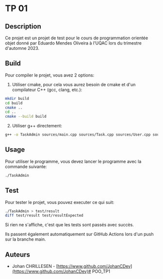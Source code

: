 # TP 01

## Description

Ce projet est un projet de test pour le cours de programmation orientée objet donné par Eduardo Mendes Oliveira à l'UQAC lors du trimestre d'automne 2023.

## Build

Pour compiler le projet, vous avez 2 options:

1. Utiliser cmake, pour cela vous aurez besoin de cmake et d'un compilateur C++ (gcc, clang, etc.):

```bash
mkdir build
cd build
cmake ..
cd ..
cmake --build build
```

2. Utiliser g++ directement:

```bash
g++ -o TaskAdmin sources/main.cpp sources/Task.cpp sources/User.cpp sources/FileAdministrator.cpp -I include/
```

## Usage

Pour utiliser le programme, vous devez lancer le programme avec la commande suivante:

```bash
./TaskAdmin
```

## Test

Pour tester le projet, vous pouvez executer ce qui suit:

```bash
./TaskAdmin > test/result
diff test/result test/resultExpected
```

Si rien ne s'affiche, c'est que les tests sont passés avec succès.

Ils passent également automatiquement sur GitHub Actions lors d'un push sur la branche main.

## Auteurs

- Johan CHRILLESEN - [https://www.github.com/JohanCDev](https://www.github.com/JohanCDev)# POO_TP1
